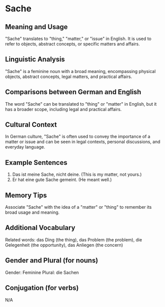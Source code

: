 # Sache
## Meaning and Usage
"Sache" translates to "thing," "matter," or "issue" in English. It is used to refer to objects, abstract concepts, or specific matters and affairs.

## Linguistic Analysis
"Sache" is a feminine noun with a broad meaning, encompassing physical objects, abstract concepts, legal matters, and practical affairs.

## Comparisons between German and English
The word "Sache" can be translated to "thing" or "matter" in English, but it has a broader scope, including legal and practical affairs.

## Cultural Context
In German culture, "Sache" is often used to convey the importance of a matter or issue and can be seen in legal contexts, personal discussions, and everyday language.

## Example Sentences
1. Das ist meine Sache, nicht deine. (This is my matter, not yours.)
2. Er hat eine gute Sache gemeint. (He meant well.)

## Memory Tips
Associate "Sache" with the idea of a "matter" or "thing" to remember its broad usage and meaning.

## Additional Vocabulary
Related words: das Ding (the thing), das Problem (the problem), die Gelegenheit (the opportunity), das Anliegen (the concern)

## Gender and Plural (for nouns)
Gender: Feminine
Plural: die Sachen

## Conjugation (for verbs)
N/A